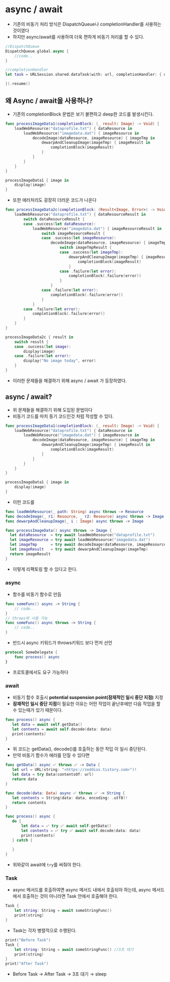 # async / await

- 기존의 비동기 처리 방식은 DispatchQueue나 completionHandler를 사용하는 것이였다
- 하지만 async/await를 사용하여 더욱 편하게 비동기 처리를 할 수 있다.

```swift
//DispatchQueue
DispatchQueue.global.async {
	//code..
}

//completionHandler
let task = URLSession.shared.dataTask(with: url, completionHandler: { data, response, error in

}).resume()
```

## 왜 Async / await을 사용하나?

- 기존의 completionBlock 문법은 보기 불편하고 deep한 코드를 발생시킨다.

```swift
func processImageData1(completionBlock: (_ result: Image) -> Void) {
    loadWebResource("dataprofile.txt") { dataResource in
        loadWebResource("imagedata.dat") { imageResource in
            decodeImage(dataResource, imageResource) { imageTmp in
                dewarpAndCleanupImage(imageTmp) { imageResult in
                    completionBlock(imageResult)
                }
            }
        }
    }
}

processImageData1 { image in
    display(image)
}
```

- 또한 에러처리도 굉장히 더러운 코드가 나온다

```swift
func processImageData2c(completionBlock: (Result<Image, Error>) -> Void) {
    loadWebResource("dataprofile.txt") { dataResourceResult in
        switch dataResourceResult {
        case .success(let dataResource):
            loadWebResource("imagedata.dat") { imageResourceResult in
                switch imageResourceResult {
                case .success(let imageResource):
                    decodeImage(dataResource, imageResource) { imageTmpResult in
                        switch imageTmpResult {
                        case .success(let imageTmp):
                            dewarpAndCleanupImage(imageTmp) { imageResult in
                                completionBlock(imageResult)
                            }
                        case .failure(let error):
                            completionBlock(.failure(error))
                        }
                    }
                case .failure(let error):
                    completionBlock(.failure(error))
                }
            }
        case .failure(let error):
            completionBlock(.failure(error))
        }
    }
}

processImageData2c { result in
    switch result {
    case .success(let image):
        display(image)
    case .failure(let error):
        display("No image today", error)
    }
}
```

- 이러한 문제들을 해결하기 위해 async / await 가 등장하였다.

## async / await?

- 위 문제들을 해결하기 위해 도입된 문법이다
- 비동기 코드를 마치 동기 코드인것 처럼 작성할 수 있다.

```swift
func processImageData1(completionBlock: (_ result: Image) -> Void) {
    loadWebResource("dataprofile.txt") { dataResource in
        loadWebResource("imagedata.dat") { imageResource in
            decodeImage(dataResource, imageResource) { imageTmp in
                dewarpAndCleanupImage(imageTmp) { imageResult in
                    completionBlock(imageResult)
                }
            }
        }
    }
}

processImageData1 { image in
    display(image)
}
```

- 이런 코드를

```swift
func loadWebResource(_ path: String) async throws -> Resource
func decodeImage(_ r1: Resource, _ r2: Resource) async throws -> Image
func dewarpAndCleanupImage(_ i : Image) async throws -> Image

func processImageData() async throws -> Image {
  let dataResource  = try await loadWebResource("dataprofile.txt")
  let imageResource = try await loadWebResource("imagedata.dat")
  let imageTmp      = try await decodeImage(dataResource, imageResource)
  let imageResult   = try await dewarpAndCleanupImage(imageTmp)
  return imageResult
}
```

- 이렇게 리팩토링 할 수 있다고 한다.

### async

- 함수를 비동기 함수로 만듬

```swift
func someFunc() async -> String {
	// code..
}
// throws와 사용 가능
func someFunc() async throws -> String {
	// code..
}
```

- 반드시 async 키워드가 throws키워드 보다 먼저 선언

```swift
protocol SomeDelegate {
    func process() async
}
```

- 프로토콜에서도 요구 가능하다

### await

- 비동기 함수 호출시 **potential suspension point(잠재적인 일시 중단 지점)** 지정
- **잠재적인 일시 중단 지점**이 필요한 이유는 어떤 작업이 끝난후에만 다음 작업을 할 수 있는때가 있기 때문이다.

```swift
func process() async {
   let data = await self.getData()
   let contents = await self.decode(data: data)
   print(contents)
}
```

- 위 코드는 getData(), decode()를 호출하는 동안 작입 이 일시 중단된다.
- 만약 비동기 함수가 에러를 던질 수 있다면

```swift
func getData() async ✅ throws ✅ -> Data {
   let url = URL(string: "<https://zeddios.tistory.com>")!
   let data = try Data(contentsOf: url)
   return data
}

func decode(data: Data) async ✅ throws ✅ -> String {
   let contents = String(data: data, encoding: .utf8)!
   return contents
}

func process() async {
   do {
       let data = ✅ try ✅ await self.getData()
       let contents = ✅ try ✅ await self.decode(data: data)
       print(contents)
   } catch {
       
   }
}
```

- 위와같이 await에 `try`를 써줘야 한다.

### Task

- async 메서드를 호출하여면 async 메서드 내에서 호출되야 하는데, async 메서드에서 호출하는 것이 아니라면 Task 안에서 호출해야 한다.

```swift
Task {
    let string: String = await someStringFunc()
    print(string)
}
```

- Task는 각자 병렬적으로 수행된다.

```swift
print("Before Task")
Task {
    let string: String = await someStringFunc() //3초 대기
    print(string)
}
print("After Task")
```

- Before Task → After Task → 3초 대기 → sleep